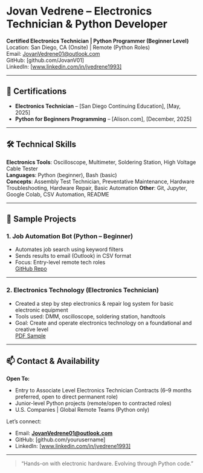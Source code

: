 
# Jovan Vedrene – Electronics Technician & Python Developer

**Certified Electronics Technician | Python Programmer (Beginner Level)**  
Location: San Diego, CA (Onsite) | Remote (Python Roles)  
Email: JovanVedrene01@outlook.com  
GitHub: [github.com/JovanV01]  
LinkedIn: [www.linkedin.com/in/jvedrene1993]  

---

## 🔧 Certifications

- **Electronics Technician** – [San Diego Continuing Education], [May, 2025]
- **Python for Beginners Programming** – [Alison.com], [December, 2025]

---

## 🛠️ Technical Skills

**Electronics Tools**: Oscilloscope, Multimeter, Soldering Station, High Voltage Cable Tester  
**Languages**: Python (beginner), Bash (basic)  
**Concepts**: Assembly Test Technician, Preventative Maintenance, Hardware Troubleshooting, Hardware Repair, Basic Automation 
**Other**: Git, Jupyter, Google Colab, CSV Automation, README

---

## 📁 Sample Projects

### 1. Job Automation Bot (Python – Beginner)
- Automates job search using keyword filters  
- Sends results to email (Outlook) in CSV format  
- Focus: Entry-level remote tech roles  
[GitHub Repo](#)

---

### 2. Electronics Technology (Electronics Technician)
- Created a step by step electronics & repair log system for basic electronic equipment  
- Tools used: DMM, oscilloscope, soldering station, handtools  
- Goal: Create and operate electronics technology on a foundational and creative level  
[PDF Sample](#)

---

## 📫 Contact & Availability

**Open To:**
- Entry to Associate Level Electronics Technician Contracts (6–9 months preferred, open to direct permanent role)
- Junior-level Python projects (remote/open to contracted roles)
- U.S. Companies | Global Remote Teams (Python only)

Let’s connect:
- Email: **JovanVedrene01@outlook.com**
- GitHub: [github.com/yourusername]
- LinkedIn: [www.linkedin.com/in/jvedrene1993]

---

> “Hands-on with electronic hardware. Evolving through Python code.”
